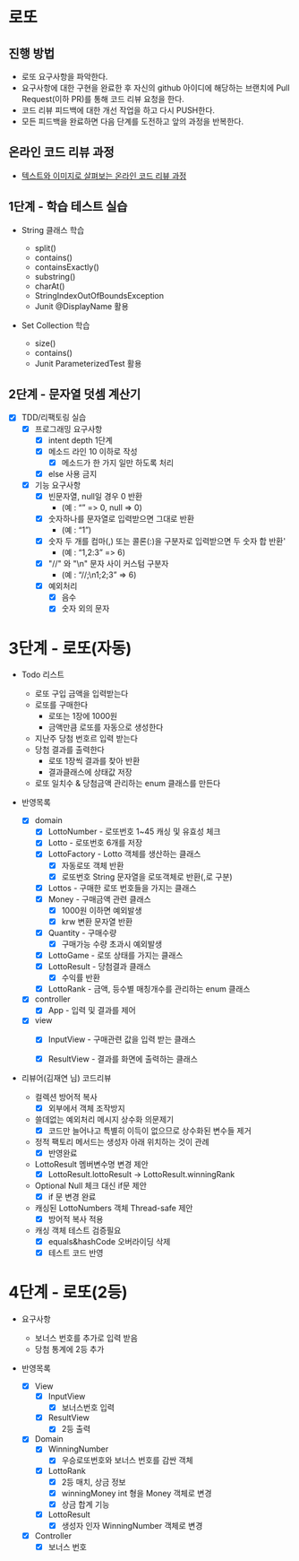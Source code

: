 # 로또
## 진행 방법
* 로또 요구사항을 파악한다.
* 요구사항에 대한 구현을 완료한 후 자신의 github 아이디에 해당하는 브랜치에 Pull Request(이하 PR)를 통해 코드 리뷰 요청을 한다.
* 코드 리뷰 피드백에 대한 개선 작업을 하고 다시 PUSH한다.
* 모든 피드백을 완료하면 다음 단계를 도전하고 앞의 과정을 반복한다.

## 온라인 코드 리뷰 과정
* [텍스트와 이미지로 살펴보는 온라인 코드 리뷰 과정](https://github.com/next-step/nextstep-docs/tree/master/codereview)

## 1단계 - 학습 테스트 실습
* String 클래스 학습
  * split()
  * contains()
  * containsExactly()
  * substring()
  * charAt()
  * StringIndexOutOfBoundsException
  * Junit @DisplayName 활용
    

* Set Collection 학습
  * size()
  * contains()
  * Junit ParameterizedTest 활용

## 2단계 - 문자열 덧셈 계산기
* [X] TDD/리팩토링 실습
  * [X] 프로그래밍 요구사항
    * [X] intent depth 1단계
    * [X] 메소드 라인 10 이하로 작성
      * [X] 메소드가 한 가지 일만 하도록 처리
    * [X] else 사용 금지
  * [X] 기능 요구사항
    * [X] 빈문자열, null일 경우 0 반환
      * (예 : “” => 0, null => 0)
    * [X] 숫자하나를 문자열로 입력받으면 그대로 반환
      * (예 : “1”)
    * [X] 숫자 두 개를 컴마(,) 또는 콜론(:)을 구분자로 입력받으면 두 숫자 합 반환'
      * (예 : “1,2:3” => 6)
    * [X] "//" 와 "\n" 문자 사이 커스텀 구분자 
      * (예 : “//;\n1;2;3” => 6)
    * [X] 예외처리
      * [X] 음수
      * [X] 숫자 외의 문자

# 3단계 - 로또(자동)
* Todo 리스트
  * 로또 구입 금액을 입력받는다
  * 로또를 구매한다
    * 로또는 1장에 1000원
    * 금액만큼 로또를 자동으로 생성한다
  * 지난주 당첨 번호르 입력 받는다
  * 당첨 결과를 출력한다
    * 로또 1장씩 결과를 찾아 반환
    * 결과클래스에 상태값 저장
  * 로또 일치수 & 당첨금액 관리하는 enum 클래스를 만든다


* 반영목록
  * [X] domain
    * [X] LottoNumber - 로또번호 1~45 캐싱 및 유효성 체크
    * [X] Lotto - 로또번호 6개를 저장
    * [X] LottoFactory - Lotto 객체를 생산하는 클래스
      * [X] 자동로또 객체 반환
      * [X] 로또번호 String 문자열을 로또객체로 반환(,로 구분)
    * [X] Lottos - 구매한 로또 번호들을 가지는 클래스
    * [X] Money - 구매금액 관련 클래스
      * [X] 1000원 이하면 예외발생
      * [X] krw 변환 문자열 반환
    * [X] Quantity - 구매수량
      * [X] 구매가능 수량 초과시 예외발생
    * [X] LottoGame - 로또 상태를 가지는 클래스
    * [X] LottoResult - 당첨결과 클래스
      * [X] 수익률 반환
    * [X] LottoRank - 금액, 등수별 매칭개수를 관리하는 enum 클래스
  * [X] controller
    *[X] App - 입력 및 결과를 제어
  * [X] view
    * [X] InputView - 구매관련 값을 입력 받는 클래스
    * [X] ResultView - 결과를 화면에 출력하는 클래스


* 리뷰어(김재연 님) 코드리뷰
  * 컬렉션 방어적 복사
    * [X] 외부에서 객체 조작방지
  * 쓸데없는 예외처리 메시지 상수화 의문제기
    * [X] 코드만 늘어나고 특별히 이득이 없으므로 상수화된 변수들 제거
  * 정적 팩토리 메서드는 생성자 아래 위치하는 것이 관례
    * [X] 반영완료
  * LottoResult 멤버변수명 변경 제안
    * [x] LottoResult.lottoResult -> LottoResult.winningRank
  * Optional Null 체크 대신 if문 제안
    * [x] if 문 변경 완료
  * 캐싱된 LottoNumbers 객체 Thread-safe 제안
    * [X] 방어적 복사 적용
  * 캐싱 객체 테스트 검증필요
    * [X] equals&hashCode 오버라이딩 삭제
    * [X] 테스트 코드 반영

# 4단계 - 로또(2등)
* 요구사항
  * 보너스 번호를 추가로 입력 받음
  * 당첨 통계에 2등 추가


* 반영목록
  * [X] View
    * [X] InputView
      * [X] 보너스번호 입력
    * [X] ResultView
      * [X] 2등 출력
  * [X] Domain
    * [x] WinningNumber
      * [X] 우승로또번호와 보너스 번호를 감싼 객체
    * [X] LottoRank
      * [X] 2등 매치, 상금 정보 
      * [X] winningMoney int 형을 Money 객체로 변경
      * [X] 상금 합계 기능
    * [X] LottoResult
      * [X] 생성자 인자 WinningNumber 객체로 변경
  * [X] Controller
    * [X] 보너스 번호
